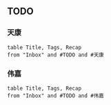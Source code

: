 ## TODO

### 天康

```dataview
table Title, Tags, Recap
from "Inbox" and #TODO and #天康 
```

### 伟嘉

```dataview
table Title, Tags, Recap
from "Inbox" and #TODO and #伟嘉 
```

